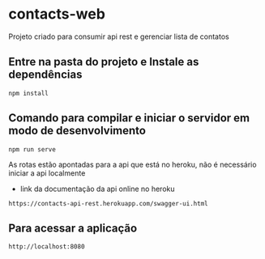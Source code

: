 # contacts-web
Projeto criado para consumir api rest e gerenciar lista de contatos


## Entre na pasta do projeto e Instale as dependências
```
npm install
```

## Comando para compilar e iniciar o servidor em modo de desenvolvimento
```
npm run serve
```
As rotas estão apontadas para a api que está no heroku, não é necessário iniciar a api localmente
- link da documentação da api online no heroku
```
https://contacts-api-rest.herokuapp.com/swagger-ui.html
```

## Para acessar a aplicação
```
http://localhost:8080
```